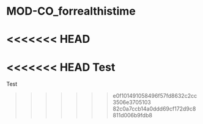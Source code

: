 # MOD-CO_forrealthistime
<<<<<<< HEAD
=======
<<<<<<< HEAD
Test
=======
Test
>>>>>>> e0f101491058496f57fd8632c2cc3506e3705103
>>>>>>> 82c0a7ccb14a0ddd69cf172d9c8811d006b9fdb8
